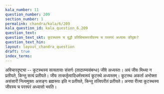 ```yaml
---
kala_number: 11
question_number: 209
section_number: 1
permalink: chandra/kala/6/209
kala_question_id: kala_question_6.209
question_text: 
question_text_skt: कूटस्थस्य च बुद्धौ प्रतिबिम्बरूपजीवस्य च परस्परं अध्यासः कीदृशः?
question_text_hin: 
layout: layout_chandra_question
draft: true
index_terms:
---
```


<!-- skt-start -->
अविचारदृष्ट्या -- कूटस्थस्य सत्यतायाः संसर्गः (तादात्म्यसंबन्धः) जीवे अध्यस्तः। अयं जीवः मिथ्या न प्रतीयते, किन्तु सत्यं प्रतीयते। जीवः तत्कर्तृत्वादिधर्मस्वरूपं कूटस्थे अध्यस्तम्। कूटस्थः अकर्ता अभोक्ता असंसारी नित्यमुक्तः असङ्गः ब्रह्मरूपः इति न प्रतीयते, किन्तु तत्विपरीतं प्रतीयते। अनया रीत्या कूटस्थस्य जीवस्य च परस्परं अध्यासो भवति।
<!-- skt-end -->

<!-- eng-start -->
<!-- eng-end -->

